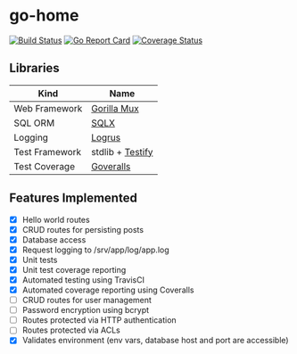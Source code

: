 # go-home

[![Build Status](https://travis-ci.org/galactic-filament/go-home.svg?branch=master)](https://travis-ci.org/galactic-filament/go-home)
[![Go Report Card](https://goreportcard.com/badge/github.com/galactic-filament/go-home)](https://goreportcard.com/report/github.com/galactic-filament/go-home)
[![Coverage Status](https://coveralls.io/repos/github/galactic-filament/go-home/badge.svg?branch=)](https://coveralls.io/github/galactic-filament/go-home?branch=master)

## Libraries

Kind | Name
--- | ---
Web Framework | [Gorilla Mux](http://www.gorillatoolkit.org/pkg/mux)
SQL ORM | [SQLX](http://jmoiron.github.io/sqlx/)
Logging | [Logrus](https://github.com/Sirupsen/logrus)
Test Framework | stdlib + [Testify](https://github.com/stretchr/testify)
Test Coverage | [Goveralls](https://github.com/mattn/goveralls)

## Features Implemented

- [x] Hello world routes
- [x] CRUD routes for persisting posts
- [x] Database access
- [x] Request logging to /srv/app/log/app.log
- [x] Unit tests
- [x] Unit test coverage reporting
- [x] Automated testing using TravisCI
- [x] Automated coverage reporting using Coveralls
- [ ] CRUD routes for user management
- [ ] Password encryption using bcrypt
- [ ] Routes protected via HTTP authentication
- [ ] Routes protected via ACLs
- [x] Validates environment (env vars, database host and port are accessible)
